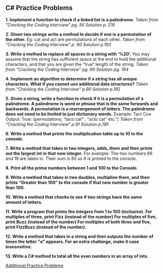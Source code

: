 ## C# Practice Problems

**1. Implement a function to check if a linked list is a palindrome.** _Taken from "Cracking the Coding Interview" pg. 95 Solution p. 216_
  
**2. Given two strings write a method to decide if one is a permutation of the other.**
Eg: cat and act are permutations of each other.
   _Taken from "Cracking the Coding Interview" p. 90 Solution p.193_
 
**3. Write a method to replace all spaces in a string with ‘%20’.** You may assume that the string has sufficient space at the end to hold the additional characters, and that you are given the “true” length of the string. 
   _Taken from "Cracking the Coding Interview" pg. 90 Solution pg. 194_
	
**4. Implement an algorithm to determine if a string has all unique characters. What if you cannot use additional data structures?** 
   _Taken from "Cracking the Coding Interview" p.90 Solution p.192_

 
**5. Given a string, write a function to check if it is a permutation of a palindrome. A palindrome is word or phrase that is the same forwards and backwards. A permutation is a rearrangement of letters. The palindrome does not need to be limited to just dictionary words.**
   Example: Tact Coa
   Output:     True: (permutations; “taco cat” , “acto cat” etc.”)
   _Taken from "Cracking the Coding Interview" p.91 Solution p.195_

**6. Write a method that prints the multiplication table up to 10 to the console.**
   
**7. Write a method that takes in two integers, adds, them and then prints out the largest int in that new integer.** 
   For example: The two numbers 66 and 19 are taken in. Their sum is 85 so 8 is printed to the console. 
	
**8. Print all the prime numbers between 1 and 100 to the Console.** 

**9. Write a method that takes in two doubles, multiplies them, and then prints “Greater than 100” to the console if that new number is greater than 100.** 

**10. Write a method that checks to see if two strings have the same amount of letters.** 

**11. Write a program that prints the integers from   1   to   100   (inclusive). For multiples of three, print Fizz     (instead of the number) For multiples of five, print Buzz (instead of the number) For multiples of both three and five, print FizzBuzz (instead of the number).**

**12. Write a method that takes in a string and then outputs the number of times the letter "a" appears. For an extra challange, make it case insesnsitive.** 

**13. Write a C# method to total all the even numbers in an array of ints.**

[Additional Practice Problems](https://www.w3resource.com/csharp-exercises/)
